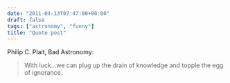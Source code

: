 ```yaml
---
date: "2011-04-13T07:47:00+00:00"
draft: false
tags: ["astronomy", "funny"]
title: "Quote post"
---
```

Philip C. Plait, Bad Astronomy:

> With luck...we can plug up the drain of knowledge and topple the egg of ignorance.
